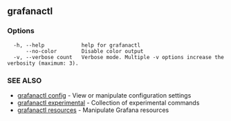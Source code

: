 ## grafanactl



### Options

```
  -h, --help            help for grafanactl
      --no-color        Disable color output
  -v, --verbose count   Verbose mode. Multiple -v options increase the verbosity (maximum: 3).
```

### SEE ALSO

* [grafanactl config](grafanactl_config.md)	 - View or manipulate configuration settings
* [grafanactl experimental](grafanactl_experimental.md)	 - Collection of experimental commands
* [grafanactl resources](grafanactl_resources.md)	 - Manipulate Grafana resources

